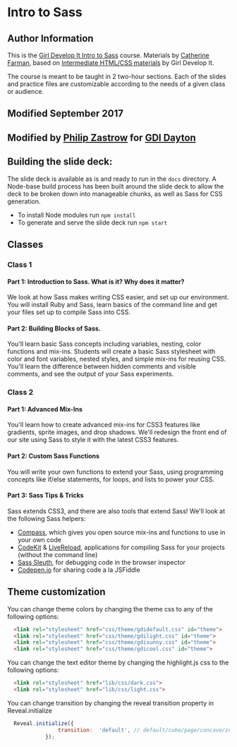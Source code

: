 Intro to Sass
================================
## Author Information
This is the [Girl Develop It Intro to Sass](https://github.com/gdi-curriculum-review/gdi-sass-intro) course. Materials by [Catherine Farman](https://github.com/cfarm), based on [Intermediate HTML/CSS materials](https://github.com/girldevelopit/gdi-core-intermediate-html-css) by Girl Develop It.

The course is meant to be taught in 2 two-hour sections. Each of the slides and practice files are customizable according to the needs of a given class or audience.

## Modified September 2017
Modified by [Philip Zastrow](http://twitter.com/zastrow) for [GDI Dayton](http://gdidayton.com)
---------------------
## Building the slide deck:

The slide deck is available as is and ready to run in the `docs` directory. A Node-base build process has been built around the slide deck to allow the deck to be broken down into manageable chunks, as well as Sass for CSS generation.

- To install Node modules run `npm install`
- To generate and serve the slide deck run `npm start`


## Classes

### Class 1


#### Part 1: Introduction to Sass. What is it? Why does it matter?
We look at how Sass makes writing CSS easier, and set up our environment. You will install Ruby and Sass, learn basics of the command line and get your files set up to compile Sass into CSS.

#### Part 2: Building Blocks of Sass.
You'll learn basic Sass concepts including variables, nesting, color functions and mix-ins. Students will create a basic Sass stylesheet with color and font variables, nested styles, and simple mix-ins for reusing CSS.
You'll learn the difference between hidden comments and visible comments, and see the output of your Sass experiments.

### Class 2

#### Part 1: Advanced Mix-Ins
You'll learn how to create advanced mix-ins for CSS3 features like gradients, sprite images, and drop shadows. We'll redesign the front end of our site using Sass to style it with the latest CSS3 features.

#### Part 2: Custom Sass Functions
You will write your own functions to extend your Sass, using programming concepts like if/else statements, for loops, and lists to power your CSS.

#### Part 3: Sass Tips & Tricks
Sass extends CSS3, and there are also tools that extend Sass! We'll look at the following Sass helpers:
* [Compass](http://compass-style.org/), which gives you open source mix-ins and functions to use in your own code
* [CodeKit](http://incident57.com/codekit/) & [LiveReload](http://livereload.com/), applications for compiling Sass for your projects (without the command line)
* [Sass Sleuth](http://www.mobify.com/dev/sass-sleuth-debugging-sass-in-webkit-browsers/), for debugging code in the browser inspector
* [Codepen.io](http://www.codepen.io) for sharing code a la JSFiddle

## Theme customization

You can change theme colors by changing the theme css to any of the following options:
```html
  <link rel="stylesheet" href="css/theme/gdidefault.css" id="theme">
  <link rel="stylesheet" href="css/theme/gdilight.css" id="theme">
  <link rel="stylesheet" href="css/theme/gdisunny.css" id="theme">
  <link rel="stylesheet" href="css/theme/gdicool.css" id="theme">
```
You can change the text editor theme by changing the highlight.js css to the following options:
```html
  <link rel="stylesheet" href="lib/css/dark.css">
  <link rel="stylesheet" href="lib/css/light.css">
```
You can change transition by changing the reveal transition property in Reveal.initialize
```javascript
  Reveal.initialize({
  				transition:  'default', // default/cube/page/concave/zoom/linear/none
  			});
```
